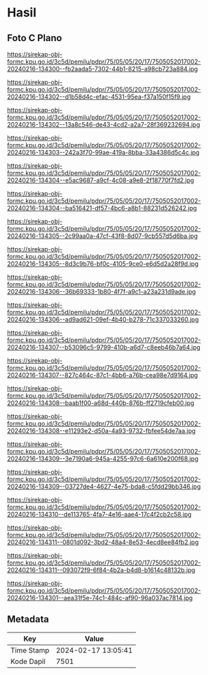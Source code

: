 # Hasil

## Foto C Plano

https://sirekap-obj-formc.kpu.go.id/3c5d/pemilu/pdpr/75/05/05/20/17/7505052017002-20240216-134300--fb2aada5-7302-44b1-8215-a98cb723a884.jpg

https://sirekap-obj-formc.kpu.go.id/3c5d/pemilu/pdpr/75/05/05/20/17/7505052017002-20240216-134302--d1b58d4c-efac-4531-95ea-f37a150f15f9.jpg

https://sirekap-obj-formc.kpu.go.id/3c5d/pemilu/pdpr/75/05/05/20/17/7505052017002-20240216-134302--13a8c546-de43-4cd2-a2a7-28f369232694.jpg

https://sirekap-obj-formc.kpu.go.id/3c5d/pemilu/pdpr/75/05/05/20/17/7505052017002-20240216-134303--242a3f70-99ae-419a-8bba-33a4386d5c4c.jpg

https://sirekap-obj-formc.kpu.go.id/3c5d/pemilu/pdpr/75/05/05/20/17/7505052017002-20240216-134304--e5ac9687-a9cf-4c08-a9e8-2f18770f7fd2.jpg

https://sirekap-obj-formc.kpu.go.id/3c5d/pemilu/pdpr/75/05/05/20/17/7505052017002-20240216-134304--ba516421-df57-4bc6-a8b1-88231d526242.jpg

https://sirekap-obj-formc.kpu.go.id/3c5d/pemilu/pdpr/75/05/05/20/17/7505052017002-20240216-134305--2c99aa0a-47cf-43f8-8d07-9cb557d5d6ba.jpg

https://sirekap-obj-formc.kpu.go.id/3c5d/pemilu/pdpr/75/05/05/20/17/7505052017002-20240216-134305--8d3c9b76-bf0c-4105-9ce0-e6d5d2a28f9d.jpg

https://sirekap-obj-formc.kpu.go.id/3c5d/pemilu/pdpr/75/05/05/20/17/7505052017002-20240216-134306--36b69333-1b80-4f7f-a9c1-a23a231d9ade.jpg

https://sirekap-obj-formc.kpu.go.id/3c5d/pemilu/pdpr/75/05/05/20/17/7505052017002-20240216-134306--ad9ad621-09ef-4b40-b278-71c337033260.jpg

https://sirekap-obj-formc.kpu.go.id/3c5d/pemilu/pdpr/75/05/05/20/17/7505052017002-20240216-134307--b53096c5-9799-410b-a6d7-c8eeb46b7a64.jpg

https://sirekap-obj-formc.kpu.go.id/3c5d/pemilu/pdpr/75/05/05/20/17/7505052017002-20240216-134307--827c464c-87c1-4bb6-a76b-cea98e7d9164.jpg

https://sirekap-obj-formc.kpu.go.id/3c5d/pemilu/pdpr/75/05/05/20/17/7505052017002-20240216-134308--baab1f00-a68d-440b-876b-ff2719cfeb00.jpg

https://sirekap-obj-formc.kpu.go.id/3c5d/pemilu/pdpr/75/05/05/20/17/7505052017002-20240216-134308--e11293e2-d50a-4a93-9732-fbfee54de7aa.jpg

https://sirekap-obj-formc.kpu.go.id/3c5d/pemilu/pdpr/75/05/05/20/17/7505052017002-20240216-134309--3e7190a6-945a-4255-97c6-6a610e200f68.jpg

https://sirekap-obj-formc.kpu.go.id/3c5d/pemilu/pdpr/75/05/05/20/17/7505052017002-20240216-134309--03727de4-4627-4e75-bda8-c5fdd29bb346.jpg

https://sirekap-obj-formc.kpu.go.id/3c5d/pemilu/pdpr/75/05/05/20/17/7505052017002-20240216-134310--de113765-4fa7-4e16-aae4-17c4f2cb2c58.jpg

https://sirekap-obj-formc.kpu.go.id/3c5d/pemilu/pdpr/75/05/05/20/17/7505052017002-20240216-134311--0801d092-3bd2-48a4-8e53-4ecd8ee84fb2.jpg

https://sirekap-obj-formc.kpu.go.id/3c5d/pemilu/pdpr/75/05/05/20/17/7505052017002-20240216-134311--093072f9-6f84-4b2a-b4d8-b1614c48132b.jpg

https://sirekap-obj-formc.kpu.go.id/3c5d/pemilu/pdpr/75/05/05/20/17/7505052017002-20240216-134301--aea31f5e-74c1-484c-af90-96a037ac7814.jpg


## Metadata

| Key        | Value               |
| ---------- | ------------------- |
| Time Stamp | 2024-02-17 13:05:41 |
| Kode Dapil | 7501                |



